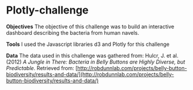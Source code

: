 # Plotly-challenge

**Objectives**
The objective of this challenge was to build an interactive dashboard describing the bacteria from human navels. 

**Tools**
I used the Javascript libraries d3 and Plotly for this challenge

**Data**
The data used in this challenge was gathered from:
Hulcr, J. et al.(2012) _A Jungle in There: Bacteria in Belly Buttons are Highly Diverse, but Predictable_. Retrieved from: [http://robdunnlab.com/projects/belly-button-biodiversity/results-and-data/](http://robdunnlab.com/projects/belly-button-biodiversity/results-and-data/)
